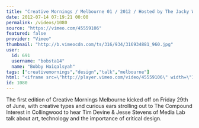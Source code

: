 ```yaml
---
title: "Creative Mornings / Melbourne 01 / 2012 / Hosted by The Jacky Winter Group"
date: 2012-07-14 07:19:21 00:00
permalink: /videos/1080
source: "https://vimeo.com/45559106"
featured: false
provider: "Vimeo"
thumbnail: "http://b.vimeocdn.com/ts/316/934/316934881_960.jpg"
user:
  id: 691
  username: "bobsta14"
  name: "Bobby Haiqalsyah"
tags: ["creativemornings","design","talk","melbourne"]
html: "<iframe src=\"http://player.vimeo.com/video/45559106\" width=\"1280\" height=\"720\" frameborder=\"0\" webkitAllowFullScreen mozallowfullscreen allowFullScreen></iframe>"
id: 1080
---
```


The first edition of Creative Mornings Melbourne kicked off on Friday 29th of June, with creative types and curious ears strolling out to The Compound Interest in Collingwood to hear Tim Devine & Jesse Stevens of Media Lab talk about art, technology and the importance of critical design.